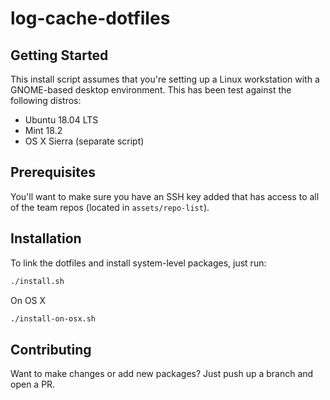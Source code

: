 # log-cache-dotfiles

## Getting Started

This install script assumes that you're setting up a Linux workstation with a
GNOME-based desktop environment. This has been test against the following
distros:

* Ubuntu 18.04 LTS
* Mint 18.2
* OS X Sierra (separate script)

## Prerequisites

You'll want to make sure you have an SSH key added that has access to all of
the team repos (located in `assets/repo-list`).

## Installation

To link the dotfiles and install system-level packages, just run:

```bash
./install.sh
```

On OS X

```bash
./install-on-osx.sh
```

## Contributing

Want to make changes or add new packages? Just push up a branch and open a PR.
